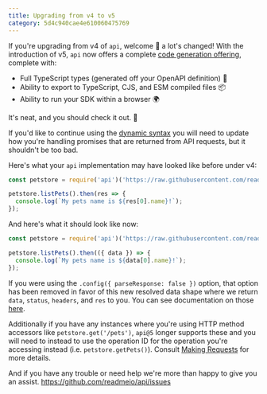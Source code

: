 ```yaml
---
title: Upgrading from v4 to v5
category: 5d4c940cae4e610060475769
---
```


If you're upgrading from v4 of `api`, welcome 👋 a lot's changed! With the introduction of v5, `api` now offers a complete [code generation offering](https://api.readme.dev/docs/usage#code-generation), complete with:

- Full TypeScript types (generated off your OpenAPI definition) 📖
- Ability to export to TypeScript, CJS, and ESM compiled files 📦
- Ability to run your SDK within a browser 🌍

It's neat, and you should check it out. 🥺

If you'd like to continue using the [dynamic syntax](https://api.readme.dev/docs/usage#dynamically) you will need to update how you're handling promises that are returned from API requests, but it shouldn't be too bad.

Here's what your `api` implementation may have looked like before under v4:

```js
const petstore = require('api')('https://raw.githubusercontent.com/readmeio/oas-examples/main/3.0/json/petstore.json');

petstore.listPets().then(res => {
  console.log(`My pets name is ${res[0].name}!`);
});
```

And here's what it should look like now:

```js
const petstore = require('api')('https://raw.githubusercontent.com/readmeio/oas-examples/main/3.0/json/petstore.json');

petstore.listPets().then(({ data }) => {
  console.log(`My pets name is ${data[0].name}!`);
});
```

If you were using the `.config({ parseResponse: false })` option, that option has been removed in favor of this new resolved data shape where we return `data`, `status`, `headers`, and `res` to you. You can see documentation on those [here](https://api.readme.dev/docs/making-requests).

Additionally if you have any instances where you're using HTTP method accessors like `petstore.get('/pets')`, `api@5` longer supports these and you will need to instead to use the operation ID for the operation you're accessing instead (i.e. `petstore.getPets()`). Consult [Making Requests](https://api.readme.dev/docs/making-requests) for more details.

And if you have any trouble or need help we're more than happy to give you an assist. https://github.com/readmeio/api/issues
